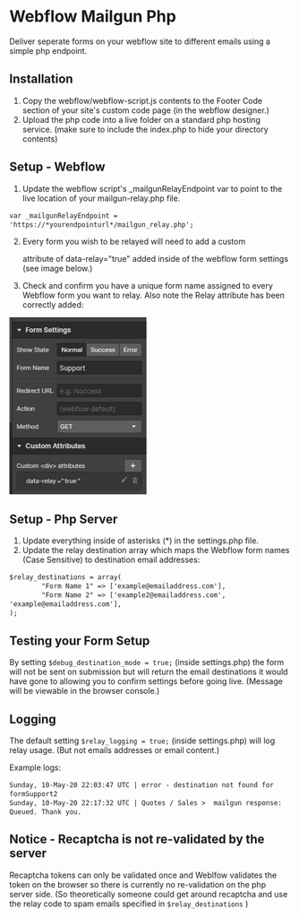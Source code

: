 # Webflow Mailgun Php
Deliver seperate forms on your webflow site to different emails using a simple php endpoint.

## Installation

1. Copy the webflow/webflow-script.js contents to the Footer Code section of your site's custom code page (in the webflow designer.)
2. Upload the php code into a live folder on a standard php hosting service. (make sure to include the index.php to hide your directory contents)

## Setup - Webflow

1. Update the webflow script's _mailgunRelayEndpoint var to point to the live location of your mailgun-relay.php file.
```
var _mailgunRelayEndpoint = 'https://*yourendpointurl*/mailgun_relay.php';
```
2. Every form you wish to be relayed will need to add a custom <div> attribute of data-relay="true" added inside of the webflow form settings (see image below.)

3. Check and confirm you have a unique form name assigned to every Webflow form you want to relay. Also note the Relay attribute has been correctly added:

![alt text](https://github.com/tri-bit/webflow-mailgun-php/blob/master/docs/images/webflow-form-name.png?raw=true "Form Name")

## Setup - Php Server
1. Update everything inside of asterisks (*) in the settings.php file.
2. Update the relay destination array which maps the Webflow form names (Case Sensitive) to destination email addresses:
```
$relay_destinations = array(
        "Form Name 1" => ['example@emailaddress.com'],
        "Form Name 2" => ['example2@emailaddress.com', 'example@emailaddress.com'],
);
```

## Testing your Form Setup
By setting `$debug_destination_mode = true;` (inside settings.php) the form will not be sent on submission but will return the email destinations it would have gone to allowing you to confirm settings before going live. (Message will be viewable in the browser console.)

## Logging

The default setting `$relay_logging = true;` (inside settings.php) will log relay usage. (But not emails addresses or email content.)

Example logs:

```
Sunday, 10-May-20 22:03:47 UTC | error - destination not found for formSupport2
Sunday, 10-May-20 22:17:32 UTC | Quotes / Sales >  mailgun response: Queued. Thank you.
```

## Notice - Recaptcha is not re-validated by the server

Recaptcha tokens can only be validated once and Weblfow validates the token on the browser so there is currently no re-validation on the php server side. (So theoretically someone could get around recaptcha and use the relay code to spam emails specified in `$relay_destinations` )













